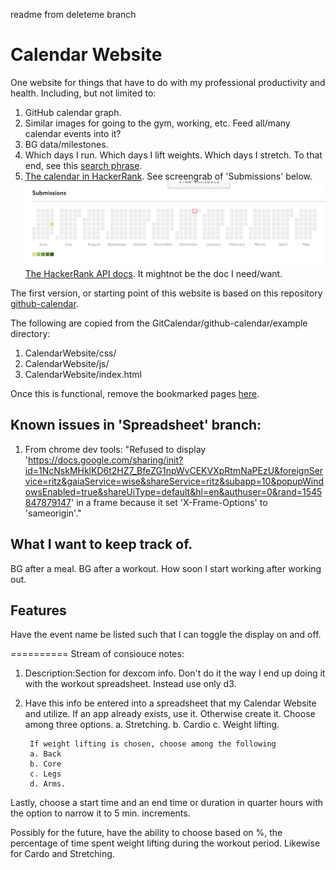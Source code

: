 readme from deleteme branch

# Calendar Website

One website for things that have to do with my professional productivity and health. Including, but not limited to:
1. GitHub calendar graph.
2. Similar images for going to the gym, working, etc. Feed all/many calendar events into it?
3. BG data/milestones.
4. Which days I run. Which days I lift weights. Which days I stretch. To that end, see this [search phrase](https://calendar.google.com/calendar/r/search?q=Export%20calendar%20to%20csv%20-%20look%20at%20trends).
5. [The calendar in HackerRank](https://www.hackerrank.com/jamiebort). See screengrab of 'Submissions' below.
![HackerRankCalendar](https://github.com/JamieBort/CalendarWebsite/blob/master/images/HackerRankCalendarGraph)
[The HackerRank API docs](https://www.hackerrank.com/work/apidocs#!/Introduction/options_intro_api). It mightnot be the doc I need/want.

The first version, or starting point of this website is based on this repository [github-calendar](https://github.com/IonicaBizau/github-calendar).

The following are copied from the GitCalendar/github-calendar/example directory:
1. CalendarWebsite/css/
2. CalendarWebsite/js/
3. CalendarWebsite/index.html

Once this is functional, remove the bookmarked pages [here](chrome://bookmarks/?id=1558).

## Known issues in 'Spreadsheet' branch:
1. From chrome dev tools: "Refused to display 'https://docs.google.com/sharing/init?id=1NcNskMHklKD6t2HZ7_BfeZG1npWvCEKVXpRtmNaPEzU&foreignService=ritz&gaiaService=wise&shareService=ritz&subapp=10&popupWindowsEnabled=true&shareUiType=default&hl=en&authuser=0&rand=1545847879147' in a frame because it set 'X-Frame-Options' to 'sameorigin'."

## What I want to keep track of.
BG after a meal.
BG after a workout.
How soon I start working after working out.

## Features
Have the event name be listed such that I can toggle the display on and off.

==========
Stream of consiouce notes:
1. Description:Section for dexcom info. Don't do it the way I end up doing it with the workout spreadsheet. Instead use only d3.

2. Have this info be entered into a spreadsheet that my Calendar Website and utilize. If an app already exists, use it. Otherwise create it.
Choose among three options.
    a. Stretching.
    b. Cardio
    c. Weight lifting.

        If weight lifting is chosen, choose among the following
        a. Back
        b. Core
        c. Legs
        d. Arms.

Lastly, choose a start time and an end time or duration in quarter hours with the option to narrow it to 5 min. increments.

Possibly for the future, have the ability to choose based on %, the percentage of time spent weight lifting during the workout period. Likewise for Cardo and Stretching.